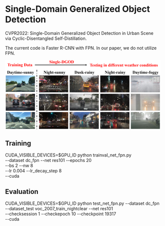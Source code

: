 # Single-Domain Generalized Object Detection

CVPR2022: Single-Domain Generalized Object Detection in Urban Scene via Cyclic-Disentangled Self-Distillation.

The current code is Faster R-CNN with FPN. In our paper, we do not utilize FPN.

<img src='./Single-DGOD.png' width=900/>

## Training

CUDA_VISIBLE_DEVICES=$GPU_ID python trainval_net_fpn.py \
                    --dataset dc_fpn --net res101 --epochs 20 \
                    --bs 2 --nw 8 \
                    --lr 0.004 --lr_decay_step 8 \
                    --cuda

## Evaluation

CUDA_VISIBLE_DEVICES=$GPU_ID python test_net_fpn.py --dataset dc_fpn --dataset_test voc_2007_train_nightclear --net res101 \
                   --checksession 1 --checkepoch 10 --checkpoint 19317 \
                   --cuda
